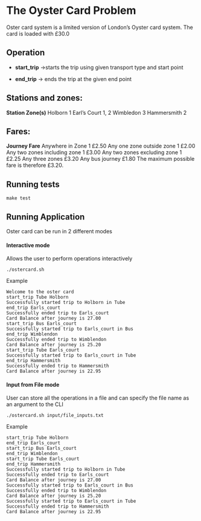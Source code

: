 # The Oyster Card Problem

Oster card system is a limited version of London’s Oyster card system. 
The card is loaded with £30.0 

## Operation

* **start_trip** ->starts the trip using given transport type and start point

* **end_trip** -> ends the trip at the given end point

## Stations and zones:

**Station Zone(s)**
Holborn 1
Earl’s Court 1, 2
Wimbledon 3
Hammersmith 2

## Fares:

**Journey Fare**
Anywhere in Zone 1 £2.50
Any one zone outside zone 1 £2.00
Any two zones including zone 1 £3.00
Any two zones excluding zone 1 £2.25
Any three zones £3.20
Any bus journey £1.80
The maximum possible fare is therefore £3.20.

## Running tests
```
make test
```

## Running Application

Oster card can be run in 2 different modes

#### Interactive mode

Allows the user to perform operations interactively 

```
./ostercard.sh
```

Example
```                     
Welcome to the oster card
start_trip Tube Holborn
Successfully started trip to Holborn in Tube 
end_trip Earls_court
Successfully ended trip to Earls_court 
Card Balance after journey is 27.00
start_trip Bus Earls_court
Successfully started trip to Earls_court in Bus 
end_trip Wimblendon
Successfully ended trip to Wimblendon 
Card Balance after journey is 25.20
start_trip Tube Earls_court
Successfully started trip to Earls_court in Tube 
end_trip Hammersmith
Successfully ended trip to Hammersmith 
Card Balance after journey is 22.95
```

#### Input from File mode

User can store all the operations in a file and can specify the file name as an argument to the CLI
```
./ostercard.sh input/file_inputs.txt
```
 
 Example
 ```
start_trip Tube Holborn
end_trip Earls_court
start_trip Bus Earls_court
end_trip Wimblendon
start_trip Tube Earls_court
end_trip Hammersmith
Successfully started trip to Holborn in Tube 
Successfully ended trip to Earls_court 
Card Balance after journey is 27.00
Successfully started trip to Earls_court in Bus 
Successfully ended trip to Wimblendon 
Card Balance after journey is 25.20
Successfully started trip to Earls_court in Tube 
Successfully ended trip to Hammersmith 
Card Balance after journey is 22.95
```
 


